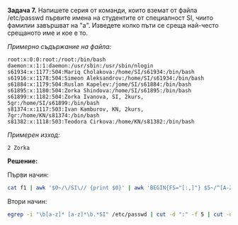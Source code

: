 **Задача 7.** Напишете серия от команди, които вземат от файла /etc/passwd първите имена на студентите от специалност SI, чиито фамилии завършват на "а". Изведете колко пъти се среща най-често срещаното име и кое е то.

*Примерно съдържание на файла:*

```
root:x:0:0:root:/root:/bin/bash
daemon:x:1:1:daemon:/usr/sbin:/usr/sbin/nlogin
s61934:x:1177:504:Mariq Cholakova:/home/SI/s61934:/bin/bash
s61916:x:1178:504:Simeon Aleksandrov:/home/SI/s61934:/bin/bash
s61884:x:1179:504:Ruslan Kapelev:/jome/SI/s61884:/bin/bash
s61895:x:1180:504:Zorka Shindova:/home/SI/s61895:/bin/bash
s61899:x:1182:504:Zorka Ivanova, SI, 2kurs, 5gr:/home/SI/s61899:/bin/bash
s81374:x:1117:503:Ivan Kamburov, KN, 2kurs, 7gr:/home/KN/s81374:/bin/bash
s81382:x:1118:503:Teodora Cirkova:/home/KN/s81382:/bin/bash
```

*Примерен изход:*

```
2 Zorka
```

**Решение:**

Първи начин:

```sh
cat f1 | awk '$0~/\/SI\// {print $0}' | awk 'BEGIN{FS="[:,]"} $5~/^[A-Z][a-z]* [A-Z][a-z]*a$/ {print $5}' | cut -d' ' -f1 | sort | uniq -c | awk '{$1=$1}1' | sort -rn -t' ' -k1 | head -1
```

Втори начин:

```sh
egrep -i "\b[a-z]* [a-z]*\b.*SI" /etc/passwd | cut -d ":" -f 5 | cut -d " " -f1 | sort | uniq -c | sort -rn | head -n 1
```

